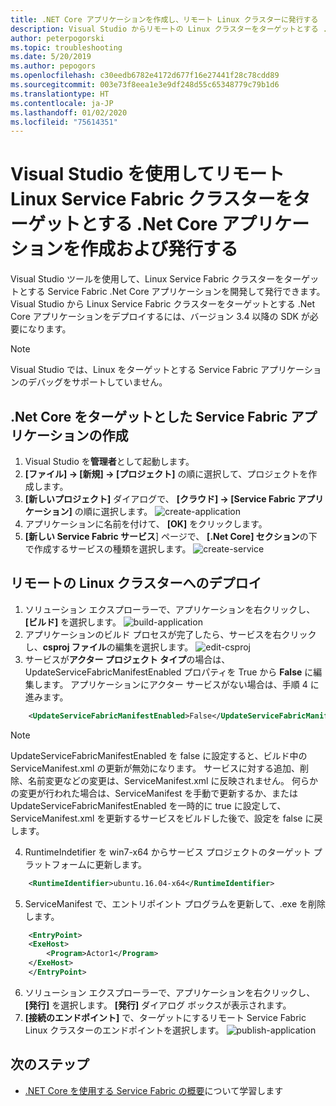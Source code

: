 ```yaml
---
title: .NET Core アプリケーションを作成し、リモート Linux クラスターに発行する
description: Visual Studio からリモートの Linux クラスターをターゲットとする .Net Core アプリケーションを作成および発行する
author: peterpogorski
ms.topic: troubleshooting
ms.date: 5/20/2019
ms.author: pepogors
ms.openlocfilehash: c30eedb6782e4172d677f16e27441f28c78cdd89
ms.sourcegitcommit: 003e73f8eea1e3e9df248d55c65348779c79b1d6
ms.translationtype: HT
ms.contentlocale: ja-JP
ms.lasthandoff: 01/02/2020
ms.locfileid: "75614351"
---
```

# <a name="use-visual-studio-to-create-and-publish-net-core-applications-targeting-a-remote-linux-service-fabric-cluster"></a>Visual Studio を使用してリモート Linux Service Fabric クラスターをターゲットとする .Net Core アプリケーションを作成および発行する
Visual Studio ツールを使用して、Linux Service Fabric クラスターをターゲットとする Service Fabric .Net Core アプリケーションを開発して発行できます。 Visual Studio から Linux Service Fabric クラスターをターゲットとする .Net Core アプリケーションをデプロイするには、バージョン 3.4 以降の SDK が必要になります。

> [!Note]
> Visual Studio では、Linux をターゲットとする Service Fabric アプリケーションのデバッグをサポートしていません。
>

## <a name="create-a-service-fabric-application-targeting-net-core"></a>.Net Core をターゲットとした Service Fabric アプリケーションの作成
1. Visual Studio を**管理者**として起動します。
2. **[ファイル] -> [新規] -> [プロジェクト]** の順に選択して、プロジェクトを作成します。
3. **[新しいプロジェクト]** ダイアログで、 **[クラウド] -> [Service Fabric アプリケーション]** の順に選択します。
![create-application]
4. アプリケーションに名前を付けて、 **[OK]** をクリックします。
5. **[新しい Service Fabric サービス**] ページで、 **[.Net Core] セクション**の下で作成するサービスの種類を選択します。
![create-service]

## <a name="deploy-to-a-remote-linux-cluster"></a>リモートの Linux クラスターへのデプロイ
1. ソリューション エクスプローラーで、アプリケーションを右クリックし、 **[ビルド]** を選択します。
![build-application]
2. アプリケーションのビルド プロセスが完了したら、サービスを右クリックし、**csproj ファイル**の編集を選択します。
![edit-csproj]
3. サービスが**アクター プロジェクト タイプ**の場合は、UpdateServiceFabricManifestEnabled プロパティを True から **False** に編集します。 アプリケーションにアクター サービスがない場合は、手順 4 に進みます。
```xml
    <UpdateServiceFabricManifestEnabled>False</UpdateServiceFabricManifestEnabled>
```
> [!Note]
> UpdateServiceFabricManifestEnabled を false に設定すると、ビルド中の ServiceManifest.xml の更新が無効になります。 サービスに対する追加、削除、名前変更などの変更は、ServiceManifest.xml に反映されません。 何らかの変更が行われた場合は、ServiceManifest を手動で更新するか、または UpdateServiceFabricManifestEnabled を一時的に true に設定して、ServiceManifest.xml を更新するサービスをビルドした後で、設定を false に戻します。
>

4. RuntimeIndetifier を win7-x64 からサービス プロジェクトのターゲット プラットフォームに更新します。
```xml
    <RuntimeIdentifier>ubuntu.16.04-x64</RuntimeIdentifier>
```
5. ServiceManifest で、エントリポイント プログラムを更新して、.exe を削除します。 
```xml
    <EntryPoint> 
    <ExeHost> 
        <Program>Actor1</Program> 
    </ExeHost> 
    </EntryPoint>
```
6. ソリューション エクスプローラーで、アプリケーションを右クリックし、 **[発行]** を選択します。 **[発行]** ダイアログ ボックスが表示されます。
7. **[接続のエンドポイント]** で、ターゲットにするリモート Service Fabric Linux クラスターのエンドポイントを選択します。
![publish-application]

<!--Image references-->
[create-application]:./media/service-fabric-how-to-vs-remote-linux-cluster/create-application-remote-linux.png
[create-service]:./media/service-fabric-how-to-vs-remote-linux-cluster/create-service-remote-linux.png
[build-application]:./media/service-fabric-how-to-vs-remote-linux-cluster/build-application-remote-linux.png
[edit-csproj]:./media/service-fabric-how-to-vs-remote-linux-cluster/edit-csproj-remote-linux.png
[publish-application]:./media/service-fabric-how-to-vs-remote-linux-cluster/publish-remote-linux.png

## <a name="next-steps"></a>次のステップ
* [.NET Core を使用する Service Fabric の概要](https://azure.microsoft.com/resources/samples/service-fabric-dotnet-core-getting-started/)について学習します
